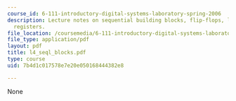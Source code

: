 ```yaml
---
course_id: 6-111-introductory-digital-systems-laboratory-spring-2006
description: Lecture notes on sequential building blocks, flip-flops, latches, and
  registers.
file_location: /coursemedia/6-111-introductory-digital-systems-laboratory-spring-2006/7b4d1c017578e7e20e050168444382e8_l4_seql_blocks.pdf
file_type: application/pdf
layout: pdf
title: l4_seql_blocks.pdf
type: course
uid: 7b4d1c017578e7e20e050168444382e8

---
```

None